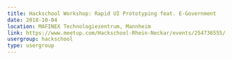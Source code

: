```yaml
---
title: Hackschool Workshop: Rapid UI Prototyping feat. E-Government
date: 2018-10-04
location: MAFINEX Technologiezentrum, Mannheim
link: https://www.meetup.com/Hackschool-Rhein-Neckar/events/254736555/
usergroup: hackschool
type: usergroup
---
```

